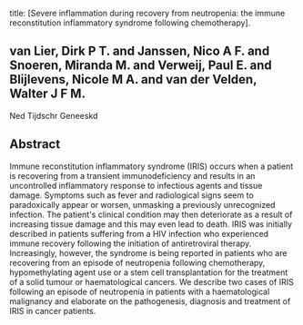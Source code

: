 title: [Severe inflammation during recovery from neutropenia: the immune reconstitution inflammatory syndrome following chemotherapy].

## van Lier, Dirk P T. and Janssen, Nico A F. and Snoeren, Miranda M. and Verweij, Paul E. and Blijlevens, Nicole M A. and van der Velden, Walter J F M.
Ned Tijdschr Geneeskd


## Abstract
Immune reconstitution inflammatory syndrome (IRIS) occurs when a patient is recovering from a transient immunodeficiency and results in an uncontrolled inflammatory response to infectious agents and tissue damage. Symptoms such as fever and radiological signs seem to paradoxically appear or worsen, unmasking a previously unrecognized infection. The patient's clinical condition may then deteriorate as a result of increasing tissue damage and this may even lead to death. IRIS was initially described in patients suffering from a HIV infection who experienced immune recovery following the initiation of antiretroviral therapy. Increasingly, however, the syndrome is being reported in patients who are recovering from an episode of neutropenia following chemotherapy, hypomethylating agent use or a stem cell transplantation for the treatment of a solid tumour or haematological cancers. We describe two cases of IRIS following an episode of neutropenia in patients with a haematological malignancy and elaborate on the pathogenesis, diagnosis and treatment of IRIS in cancer patients.

